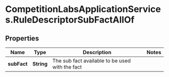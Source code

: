 # CompetitionLabsApplicationServices.RuleDescriptorSubFactAllOf

## Properties

Name | Type | Description | Notes
------------ | ------------- | ------------- | -------------
**subFact** | **String** | The sub fact available to be used with the fact | 


